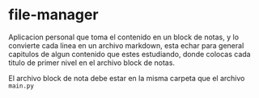 # file-manager

Aplicacion personal que toma el contenido en un block de notas, y lo convierte cada linea en un archivo markdown, esta echar para general capitulos de algun contenido que estes estudiando, donde colocas cada titulo de primer nivel en el archivo block de notas.

El archivo block de nota debe estar en la misma carpeta que el archivo `main.py`
